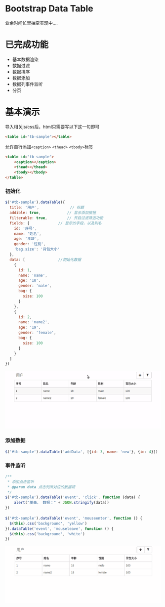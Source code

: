# Bootstrap Data Table

业余时间忙里抽空实现中....

# 已完成功能
- 基本数据渲染
- 数据过滤
- 数据排序
- 数据添加
- 数据列事件监听
- 分页

# 基本演示

导入相关js/css后，html只需要写以下这一句即可

```html
<table id="tb-sample"></table>
```

允许自行添加`<caption>` `<thead>` `<tbody>`标签

```html
<table id="tb-sample">
    <caption></caption>
    <thead></thead>
    <tbody></tbody>
</table>
```

### 初始化

```javascript
$('#tb-sample').dataTable({
  title: '用户',			    // 标题
  addible: true,			// 显示添加按钮
  filterable: true,			// 开启过滤筛选功能
  fields: {				// 显示的字段，以及列名
    id: '序号',
    name: '姓名',
    age: '年龄',
    gender: '性别',
    'bag.size': '背包大小'
  },
  data: [				//初始化数据
    {
      id: 1,
      name: 'name',
      age: '18',
      gender: 'male',
      bag: {
        size: 100
      }
    },
    {
      id: 2,
      name: 'name2',
      age: '19',
      gender: 'female',
      bag: {
        size: 100
      }
    }
  ]
})
```

![](./screenshot/base_table.gif)

### 添加数据

```javascript
$('#tb-sample').dataTable('addData', [{id: 3, name: 'new'}, {id: 4}])
```

### 事件监听

```javascript
/**
 * 添加点击监听
 * @param data 点击列所对应的数据项
 */
$('#tb-sample').dataTable('event', 'click', function (data) {
    alert("单击， 数据：" + JSON.stringify(data))
})

$('#tb-sample').dataTable('event', 'mouseenter', function () {
  $(this).css('background', 'yellow')
}).dataTable('event', 'mouseleave', function () {
  $(this).css('background', 'white')
})
```

![](./screenshot/event.gif)